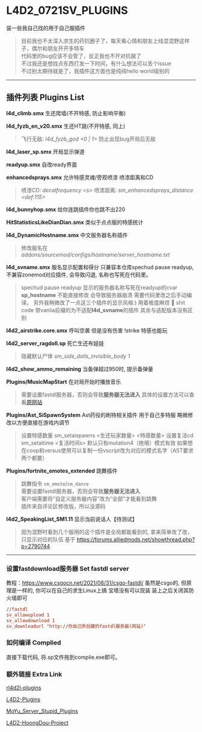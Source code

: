 # L4D2_0721SV_PLUGINS

装一些我自己找的用于自己服插件

> 目前我也不太深入求生的药抗圈子了，每天看心情和朋友上线混混野这样子，偶尔和朋友开开多特车    
> 代码里的bug应该不会管了，反正我也不开对抗服了    
> 不过我还是想找点东西打发一下时间，有什么想法可以丢个issue     
> 不过别太期待就是了，我插件这方面也是纯纯hello world级别的  

------

## 插件列表 Plugins List

**l4d_climb.smx** 生还爬墙(不开特感, 防止影响平衡)

**l4d_fyzb_en_v20.smx** 生还HT跳(不开特感, 同上)
>飞行无敌: *l4d_fyzb_god \<0 | 1\>* 防止出现bug开局后无敌

**l4d_laser_sp.smx** 开局显示弹道

**readyup.smx** 自改ready界面

**enhancedsprays.smx** 允许特感灵魂/旁观喷漆 喷漆距离和CD
>喷漆CD: *decalfrequency \<s\>*
>喷漆距离: *sm_enhancedsprays_distance \<def:115\>*

**l4d_bunnyhop.smx** 给你连跳插件你也跳不出220

**HitStatisticsLikeDianDian.smx**  类似于点点服的特感统计

**l4d_DynamicHostname.smx** 中文服务器名称插件
>修改服名在*addons/sourcemod/configs/hostname/server_hostname.txt*

**l4d_svname.smx** 服名显示配置和得分 只兼容本仓库spechud pause readyup, 不兼容zonemod对应插件, 会导致闪退, 名称也写死在代码里。
>spechud pause readyup 显示的服务器名称写死在readyup的cvar **sp_hostname** 不能直接修改 会导致服务器崩溃 需要代码里改之后手动编译。
>另外我稍微改了一点这三个插件的显示风格:)
>用着极度麻烦 🤡 shit code
>带vanlia前缀的为不适配**l4d_svname**的插件 其余与适配版本没有区别

**l4d2_airstrike.core.smx** 呼叫空袭 但是没有伤害 !strike 特感也能玩

**l4d2_server_ragdoll.sp** 死亡生还布娃娃
> 隐藏默认尸体 *sm_side_dolls_invisible_body 1*

**l4d2_show_ammo_remaining** 当备弹超过950时, 提示备弹量

**Plugins/MusicMapStart** 在对局开始时播放音乐
> 需要设置fastdl服务器，否则会导致**服务器无法进入**
> 具体的设置方法可以查看[原网站](https://forums.alliedmods.net/showthread.php?p=2645342)    


**Plugins/Ast_SiSpawnSystem** Ast药役的刷特相关插件 用于自己多特服 略微修改以方便直接在游戏内调节
> 设置特感数量 sm_setaispawns <生还玩家数量> <特感数量>
> 设置复活cd sm_setaitime <复活时间s>
> 默认只有mutation4（绝境）模式有效 如果想在coop和versus使用可以复制一份vscript改为对应的模式名字（AST要求两个都要）

**Plugins/fortnite_emotes_extended** 跳舞插件
> 跳舞指令 `sm_emote`/`sm_dance`  
> 需要设置fastdl服务器，否则会导致**服务器无法进入**  
> 客户端需要将“自定义服务器内容”改为“全部”才能看到跳舞  
> 插件来自评论区修改版，所以没源码

**l4d2_SpeakingList_SM1.11** 显示当前说话人【待测试】
> 因为混野时看到几个服用的这个插件是全局都能看到的, 拿来简单改了改，只显示对应的队伍
> 基于 https://forums.alliedmods.net/showthread.php?p=2790744

------    

### 设置fastdownload服务器 Set fastdl server

教程：<https://www.csgocn.net/2021/08/31/csgo-fastdl/>
虽然是csgo的, 但原理是一样的, 你可以在自己的求生Linux上搞
宝塔没有可以现装 装上之后关闭其防火墙即可

```cfg
//fastdl
sv_allowupload 1
sv_allowdownload 1
sv_downloadurl "http://你自己所创建的fastdl服务器(网站)"
```

### 如何编译 Complied

直接下载代码, 将.sp文件拖到complie.exe即可。

### 额外链接 Extra Link

[rl4d2l-plugins](https://github.com/devilesk/rl4d2l-plugins)

[L4D2-Plugins](https://github.com/fbef0102/L4D2-Plugins)

[MoYu_Server_Stupid_Plugins](https://github.com/Target5150/MoYu_Server_Stupid_Plugins)

[L4D2-HoongDou-Project](https://github.com/HoongDou/L4D2-HoongDou-Project)
